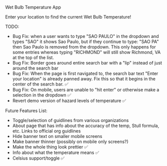 Wet Bulb Temperature App

Enter your location to find the current Wet Bulb Temperature! 

TODO:

- Bug Fix: when a user wants to type "SAO PAULO" in the dropdown and types "SAO" it shows Sao Paulo, but if they continue to type: "SAO PA" then Sao Paulo is removed from the dropdown. This only happens for some entries whereas typing "RICHMOND" will still show Richmond, VA at the top of the list. 
- Bug Fix: Border goes around entire search bar with a "lip" instead of just around the search bar
- Bug Fix: When the page is first navigated to, the search bar text "Enter your location" is already panned away. Fix this so that it begins in the center of the search bar. ✅
- Bug Fix: On mobile, users are unable to "hit enter" or otherwise make a selection in the dropdown ✅
- Revert demo version of hazard levels of temperature ✅

Future Features List:

- Toggle/selection of guidlines from various organizations 
- About page that has info about the accuracy of the temp, Stull formula, etc. Links to official org guidlines
- Hide banner text on smaller mobile screens
- Make banner thinner (possibly on mobile only screens?)
- Make the whole thing look prettier ✅
- Info about what the temperature means ✅
- Celsius support/toggle ✅
